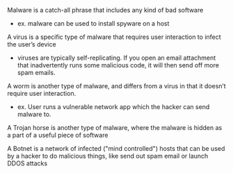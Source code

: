 
Malware is a catch-all phrase that includes any kind of bad software
- ex. malware can be used to install spyware on a host

A virus is a specific type of malware that requires user interaction to infect the user’s device
- viruses are typically self-replicating. If you open an email attachment that inadvertently runs some malicious code, it will then send off more spam emails. 

A worm is another type of malware, and differs from a virus in that it doesn’t require user interaction. 
- ex. User runs a vulnerable network app which the hacker can send malware to. 

A Trojan horse is another type of malware, where the malware is hidden as a part of a useful piece of software

A Botnet is a network of infected ("mind controlled") hosts that can be used by a hacker to do malicious things, like send out spam email or launch DDOS attacks
